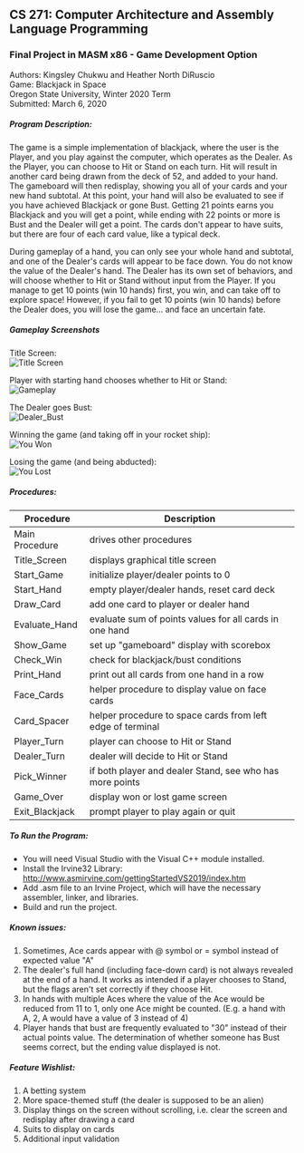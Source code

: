 ## CS 271: Computer Architecture and Assembly Language Programming
### Final Project in MASM x86 - Game Development Option

Authors: Kingsley Chukwu and Heather North DiRuscio  
Game: Blackjack in Space  
Oregon State University, Winter 2020 Term  
Submitted: March 6, 2020  

##### Program Description:
The game is a simple implementation of blackjack, where the user is the Player, and you play against the computer, which operates as the Dealer. As the Player, you can choose to Hit or Stand on each turn. Hit will result in another card being drawn from the deck of 52, and added to your hand. The gameboard will then redisplay, showing you all of your cards and your new hand subtotal. At this point, your hand will also be evaluated to see if you have achieved Blackjack or gone Bust. Getting 21 points earns you Blackjack and you will get a point, while ending with 22 points or more is Bust and the Dealer will get a point. The cards don't appear to have suits, but there are four of each card value, like a typical deck.

During gameplay of a hand, you can only see your whole hand and subtotal, and one of the Dealer's cards will appear to be face down. You do not know the value of the Dealer's hand. The Dealer has its own set of behaviors, and will choose whether to Hit or Stand without input from the Player. If you manage to get 10 points (win 10 hands) first, you win, and can take off to explore space! However, if you fail to get 10 points (win 10 hands) before the Dealer does, you will lose the game... and face an uncertain fate.

##### Gameplay Screenshots
Title Screen:  
![Title Screen](https://github.com/wrongenvelope/cs271-project/blob/master/screenshots/title_screen.png)  

Player with starting hand chooses whether to Hit or Stand:  
![Gameplay](https://github.com/wrongenvelope/cs271-project/blob/master/screenshots/gameplay_1.png)  

The Dealer goes Bust:  
![Dealer_Bust](https://github.com/wrongenvelope/cs271-project/blob/master/screenshots/gameplay_2.png)  

Winning the game (and taking off in your rocket ship):    
![You Won](https://github.com/wrongenvelope/cs271-project/blob/master/screenshots/you_won.png)  

Losing the game (and being abducted):  
![You Lost](https://github.com/wrongenvelope/cs271-project/blob/master/screenshots/you_lost.png)  

##### Procedures:
Procedure | Description
------------ | -------------
Main Procedure | drives other procedures
Title_Screen | displays graphical title screen
Start_Game | initialize player/dealer points to 0
Start_Hand | empty player/dealer hands, reset card deck
Draw_Card | add one card to player or dealer hand
Evaluate_Hand | evaluate sum of points values for all cards in one hand
Show_Game | set up "gameboard" display with scorebox
Check_Win | check for blackjack/bust conditions  
Print_Hand | print out all cards from one hand in a row
Face_Cards | helper procedure to display value on face cards
Card_Spacer | helper procedure to space cards from left edge of terminal
Player_Turn | player can choose to Hit or Stand
Dealer_Turn | dealer will decide to Hit or Stand
Pick_Winner | if both player and dealer Stand, see who has more points
Game_Over | display won or lost game screen
Exit_Blackjack | prompt player to play again or quit

##### To Run the Program:
- You will need Visual Studio with the Visual C++ module installed.
- Install the Irvine32 Library: http://www.asmirvine.com/gettingStartedVS2019/index.htm
- Add .asm file to an Irvine Project, which will have the necessary assembler, linker, and libraries.
- Build and run the project.

##### Known issues:
1. Sometimes, Ace cards appear with @ symbol or = symbol instead of expected value "A"
2. The dealer's full hand (including face-down card) is not always revealed at the end of a hand. It works as intended if a player chooses to Stand, but the flags aren't set correctly if they choose Hit.
3. In hands with multiple Aces where the value of the Ace would be reduced from 11 to 1, only one Ace might be counted. (E.g. a hand with A, 2, A would have a value of 3 instead of 4)
4. Player hands that bust are frequently evaluated to "30" instead of their actual points value. The determination of whether someone has Bust seems correct, but the ending value displayed is not.

##### Feature Wishlist:
1. A betting system
2. More space-themed stuff (the dealer is supposed to be an alien)
3. Display things on the screen without scrolling, i.e. clear the screen and redisplay after drawing a card
4. Suits to display on cards
5. Additional input validation
